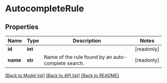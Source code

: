 # AutocompleteRule

## Properties
Name | Type | Description | Notes
------------ | ------------- | ------------- | -------------
**id** | **int** |  | [readonly] 
**name** | **str** | Name of the rule found by an auto-complete search. | [readonly] 

[[Back to Model list]](../README.md#documentation-for-models) [[Back to API list]](../README.md#documentation-for-api-endpoints) [[Back to README]](../README.md)


